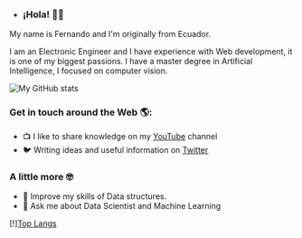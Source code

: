- ### ¡Hola! 👋🏼

My name is Fernando and I'm originally from Ecuador.

I am an Electronic Engineer and I have experience with Web development, it is one of my biggest passions. 
I have a master degree in Artificial Intelligence, I focused on computer vision. 

![My GitHub stats](https://github-readme-stats.vercel.app/api?username=FerJeffQ&show_icons=true&theme=dracula&count_private=true)

### Get in touch around the Web 🌎:

- 📺 I like to share knowledge on my [YouTube](https://www.youtube.com/@nerocoders) channel 
- 🐦 Writing ideas and useful information on [Twitter](https://twitter.com/Ferjeff11)

### A little more 🤓

- 🌱 Improve my skills of Data structures.
- 💬 Ask me about Data Scientist and Machine Learning

[!][Top Langs](https://github-readme-stats.vercel.app/api/top-langs/?username=FerJeffQ&hide_progress=true&theme=dracula)
